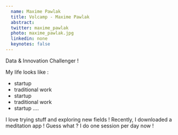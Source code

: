 ```yaml
---
  name: Maxime Pawlak
  title: Volcamp - Maxime Pawlak
  abstract: 
  twitter: maxime_pawlak
  photo: maxime_pawlak.jpg
  linkedin: none
  keynotes: false
---
```

Data & Innovation Challenger !

My life looks like :
- startup
- traditional work
- startup
- traditional work
- startup ....

I love trying stuff and exploring new fields ! Recently, I downloaded a meditation app ! Guess what ? I do one session per day now !
